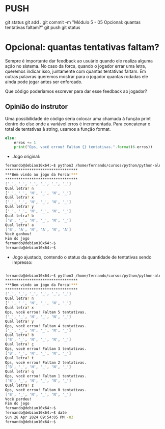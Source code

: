
# ###################################################################################################################################################################
# ###################################################################################################################################################################
# PUSH

git status
git add .
git commit -m "Módulo 5 - 05 Opcional: quantas tentativas faltam?"
git push
git status


# ###################################################################################################################################################################
# ###################################################################################################################################################################
# Opcional: quantas tentativas faltam?

Sempre é importante dar feedback ao usuário quando ele realiza alguma ação no sistema. No caso da forca, quando o jogador errar uma letra, queremos indicar isso, juntamente com quantas tentativas faltam. Em outras palavras queremos mostrar para o jogador quantas rodadas ele ainda pode jogar antes ser enforcado.

Que código poderíamos escrever para dar esse feedback ao jogador?



##  Opinião do instrutor

Uma possibilidade de código seria colocar uma chamada à função print dentro do else onde a variável erros é incrementada. Para concatenar o total de tentativas à string, usamos a função format.

~~~~python
else:
    erros += 1
    print("Ops, você errou! Faltam {} tentativas.".format(6-erros))
~~~~




- Jogo original:

~~~~bash
fernando@debian10x64:~$ python3 /home/fernando/cursos/python/python-alura/002_Python-avancando-na-linguagem/005-implementando-o-encerramento-do-jogo/01-forca.py
*********************************
***Bem vindo ao jogo da Forca!***
*********************************
['_', '_', '_', '_', '_', '_']
Qual letra? n
['_', '_', 'N', '_', 'N', '_']
Qual letra? x
['_', '_', 'N', '_', 'N', '_']
Qual letra? y
['_', '_', 'N', '_', 'N', '_']
Qual letra? b
['B', '_', 'N', '_', 'N', '_']
Qual letra? a
['B', 'A', 'N', 'A', 'N', 'A']
Você ganhou!
Fim do jogo
fernando@debian10x64:~$
fernando@debian10x64:~$
~~~~



- Jogo ajustado, contendo o status da quantidade de tentativas sendo impresso:

~~~~bash

fernando@debian10x64:~$ python3 /home/fernando/cursos/python/python-alura/002_Python-avancando-na-linguagem/005-implementando-o-encerramento-do-jogo/05-forca-com-status-tentativas.py
*********************************
***Bem vindo ao jogo da Forca!***
*********************************
['_', '_', '_', '_', '_', '_']
Qual letra? n
['_', '_', 'N', '_', 'N', '_']
Qual letra? x
Ops, você errou! Faltam 5 tentativas.
['_', '_', 'N', '_', 'N', '_']
Qual letra? y
Ops, você errou! Faltam 4 tentativas.
['_', '_', 'N', '_', 'N', '_']
Qual letra? b
['B', '_', 'N', '_', 'N', '_']
Qual letra? ç
Ops, você errou! Faltam 3 tentativas.
['B', '_', 'N', '_', 'N', '_']
Qual letra? t
Ops, você errou! Faltam 2 tentativas.
['B', '_', 'N', '_', 'N', '_']
Qual letra? q
Ops, você errou! Faltam 1 tentativas.
['B', '_', 'N', '_', 'N', '_']
Qual letra? z
Ops, você errou! Faltam 0 tentativas.
['B', '_', 'N', '_', 'N', '_']
Você perdeu!
Fim do jogo
fernando@debian10x64:~$
fernando@debian10x64:~$ date
Sun 28 Apr 2024 09:54:05 PM -03
fernando@debian10x64:~$
~~~~